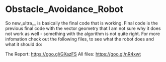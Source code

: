 # Obstacle_Avoidance_Robot

So new_ultra__ is basically the final code that is working. Final code is the previous final code with the vector geometry that I am not sure why it does not work as well - something with the algorithm is not quite right. For more infomation check out the following files, to see what the robot does and what it should do:

The Report: https://goo.gl/GXazFS
All files: https://goo.gl/nR4xwt

